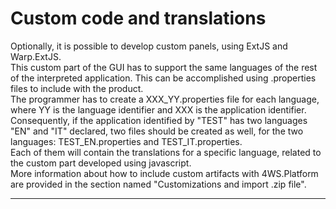 # Custom code and translations

Optionally, it is possible to develop custom panels, using ExtJS and Warp.ExtJS.  
This custom part of the GUI has to support the same languages of the rest of the interpreted application. This can be accomplished using .properties files to include with the product.  
The programmer has to create a XXX\_YY.properties file for each language, where YY is the language identifier and XXX is the application identifier.  
Consequently, if the application identified by "TEST" has two languages "EN" and "IT" declared, two files should be created as well, for the two languages: TEST\_EN.properties and TEST\_IT.properties.  
Each of them will contain the translations for a specific language, related to the custom part developed using javascript.  
More information about how to include custom artifacts with 4WS.Platform are provided in the section named "Customizations and import .zip file".

---



